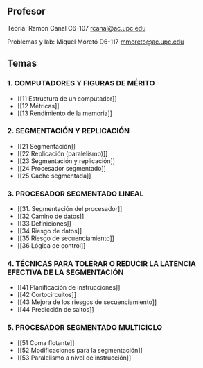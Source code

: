 ## Profesor

Teoría: Ramon Canal
C6-107
rcanal@ac.upc.edu

Problemas y lab: Miquel Moretó
D6-117
mmoreto@ac.upc.edu

## Temas

### 1. COMPUTADORES Y FIGURAS DE MÉRITO

- [[11 Estructura de un computador]]
- [[12 Métricas]]
- [[13 Rendimiento de la memoria]]

### 2. SEGMENTACIÓN Y REPLICACIÓN

- [[21 Segmentación]]
- [[22 Replicación (paralelismo)]]
- [[23 Segmentación y replicación]]
- [[24 Procesador segmentado]]
- [[25 Cache segmentada]]

### 3. PROCESADOR SEGMENTADO LINEAL

- [[31. Segmentación del procesador]]
- [[32 Camino de datos]]
- [[33 Definiciones]]
- [[34 Riesgo de datos]]
- [[35 Riesgo de secuenciamiento]]
- [[36 Lógica de control]]

### 4. TÉCNICAS PARA TOLERAR O REDUCIR LA LATENCIA EFECTIVA DE LA SEGMENTACIÓN

- [[41 Planificación de instrucciones]]
- [[42 Cortocircuitos]]
- [[43 Mejora de los riesgos de secuenciamiento]]
- [[44 Predicción de saltos]]

### 5. PROCESADOR SEGMENTADO MULTICICLO

- [[51 Coma flotante]]
- [[52 Modificaciones para la segmentación]]
- [[53 Paralelismo a nivel de instrucción]]
